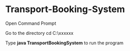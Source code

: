 # Transport-Booking-System

Open Command Prompt

Go to the directory cd C:\xxxxxx

Type **java **TransportBookingSystem**** to run the program
